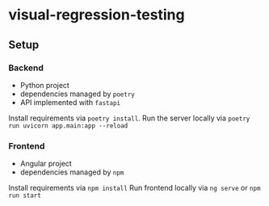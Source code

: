 # visual-regression-testing

## Setup

### Backend

* Python project
* dependencies managed by `poetry`
* API implemented with `fastapi`

Install requirements via `poetry install`.
Run the server locally via `poetry run uvicorn app.main:app --reload`

### Frontend

* Angular project
* dependencies managed by `npm`

Install requirements via `npm install`
Run frontend locally via `ng serve` or `npm run start`
